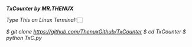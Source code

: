 ___TxCounter by MR.THENUX___

*Type This on Linux Terminal*👇🏻

_$ git clone https://github.com/ThenuxGithub/TxCounter
$ cd TxCounter
$ python TxC.py_
